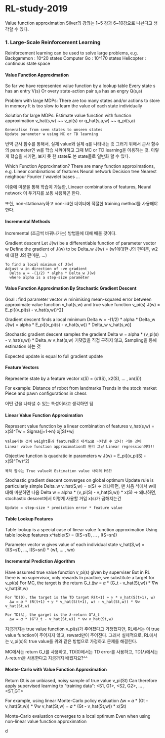 # RL-study-2019

Value function approximation
Silver의 강의는 1~5 강과 6~10강으로 나뉜다고 생각할 수 있다.

### 1. Large-Scale Reinforcement Learning

  Reinforcement learning can be used to solve large problems, e.g.
    Backgammon  : 10^20 states
    Computer Go : 10^170 states
    Helicopter  : continous state space

#### Value Function Approximation

  So far we have represented value function by a lookup table
    Every state s has an entry V(s)
    Or overy state-action pair s,a has an engry Q(s,a)

  Problem with large MDPs:
    There are too many states and/or actions to store in memory
    It is too slow to learn the value of each state individually

  Solution for large MDPs:
    Estimate value function with function approximation
         v_hat(s,w) ~~ v_pi(s)
      or q_hat(s,a,w) ~~ q_pi(s,a)

    Generalise from seen states to unseen states
    Update parameter w using MC or TD learning

  번역
    근사 함수를 통해서, 실제 value와 실제 q를 나타내는 것
    그러기 위해서 근사 함수의 parameter인 w를 학습 시켜야하고 그때 MC or TD learning을 이용하는 것.
    이렇게 학습을 시키면, 보지 못 한 state도 본 state들로 일반화 할 수 있다.

  Which Function Approximation?
    There are many function approximations, e.g.
      Linear combinations of features
      Neural network
      Decision tree
      Nearest neighbour
      Fourier / wavelet bases
      ...

  이중에 미분을 통해 학습이 가능한, Lineaer combinations of features, Neural network 이 두가지를 보통 사용하곤 한다.

  또한, non-stationary하고 non-iid한 데이터에 적절한 training method를 사용해야 한다.

#### Incremental Methods
  Incremental (조금씩 바꿔나가는) 방법들에 대해 배울 것이다.

  Gradient descent
    Let J(w) be a differentiable function of parameter vector w
    Define the gradient of J(w) to be
      Delta_w J(w) = (w1에대한 J의 편미분, w2에 대한 J의 편미분, ...)

    To find a local minimum of J(w)
    Adjust w in direction of -ve gradient
      Delta w = -(1/2) * alpha * Delta_w J(w)
      where alpha is a step-size parameter

#### Value Function Approximation By Stochastic Gradient Descent

  Goal : find parameter vector w minimising mean-squared error between approximate value function v_hat(s,w) and true value function v_pi(s)
    J(w) = E_pi[(v_pi(s) - v_hat(s,w))^2]

  Gradient descent finds a local minimum
    Delta w = -(1/2) * alpha * Delta_w J(w)
            = alpha * E_pi[(v_pi(s) - v_hat(s,w)) * Delta_w v_hat(s,w)]

  Stochastic gradient descent samples the gradient
    Delta w = alpha * (v_pi(s) - v_hat(s,w)) * Delta_w v_hat(s,w)
    기댓값을 직접 구하지 않고, Sampling을 통해 estimation 하는 것

  Expected update is equal to full gradient update

#### Feature Vectors

  Represente state by a feature vector
    x(S) = (x1(S), x2(S), ... , xn(S))

  For example:
    Distance of robot from landmarks
    Trends in the stock market
    Piece and pawn configurations in chess

  어떤 값을 나타낼 수 있는 특성이라고 생각하면 됨

#### Linear Value Function Approximation

  Represent value function by a linear combination of features
    v_hat(s,w) = x(S)^Tw = Sigma{j=1->n} xj(S)*wj

    Value라는 것이 weight들과 feature들의 내적으로 나타낼 수 있다! 라는 것이
    Linear value function approximation의 원리 그냥 Linear regression이다!!

  Objective function is quadratic in parameters w
    J(w) = E_pi[(v_pi(S) - x(S)^Tw)^2]

    목적 함수는 True value와 Estimation value 사이의 MSE!

  Stochastic gradient descent converges on global optimum
  Update rule is particularly simple
    Delta_w v_hat(S,w) = x(S)
    => 왜냐하면, 맨 처음 식에서 w에 대해 미분하면 나옴
    Delta w = alpha * (v_pi(S) - v_hat(S,w)) * x(S)
    => 왜냐하면, stochastic descent에서 이렇게 사용할 거임 x(s)가 곱해지는건

    Update = step-size * prediction error * feature value

#### Table Lookup Features

  Table lookup is a special case of linear value function approximation
  Using table lookup features
    x^table(S) = (I(S=s1), ... , I(S=sn))

  Parameter vector w gives value of each individual state
    v_hat(S,w) = (I(S=s1), ..., I(S=sn)) * (w1, ... , wn)

#### Incremental Prediction Algorithm

  Have assumed true value function v_pi(s) given by superviser
  But in RL there is no supervisor, only rewards
  In practice, we substitute a target for v_pi(s)
    For MC, the target is the return G_t
      ∆w = 𝛼 * (G_t - v_hat(St,w)) * ∇w v_hat(St,w)

    For TD(0), the target is the TD target R(t+1) + 𝛾 * v_hat(S(t+1), w)
      ∆w = 𝛼 * (R(t+1) + 𝛾 * v_hat(S(t+1), w) - v_hat(St,w)) * ∇w v_hat(St,w)

    For TD(𝜆), the garget is the 𝜆-return G^𝜆_t
      ∆w = 𝛼 * (G^𝜆_t - v_hat(St,w)) * ∇w v_hat(St,w)

  지금까지는 true value function v_pi(s)가 주어졌다고 가정했지만, RL에서는 이 true value function이 주어지지 않고, reward만이 주어진다. 그래서 실제적으로, RL에서는 v_pi(s)의 true value를 위와 같은 방법으로 가정하고 문제를 해결한다.

  MC에서는 return G_t를 사용하고, TD(0)에서는 TD error를 사용하고, TD(𝜆)에서는 𝜆-return을 사용한다고 지금까지 배웠지요?^^

#### Monte-Carlo with Value Function Approximation

  Return Gt is an unbiased, noisy sample of true value v_pi(St)
  Can therefore apply supervised learning to "training data":
    <S1, G1>, <S2, G2>, ... , <ST,GT>

  For example, using linear Monte-Carlo policy evaluation
    ∆w = 𝛼 * (Gt - v_hat(St,w)) * ∇w v_hat(St,w)
       = 𝛼 * (Gt - v_hat(St,w)) * x(St)

  Monte-Carlo evaluation converges to a local optimum
  Even when using non-linear value function approximation




















d

